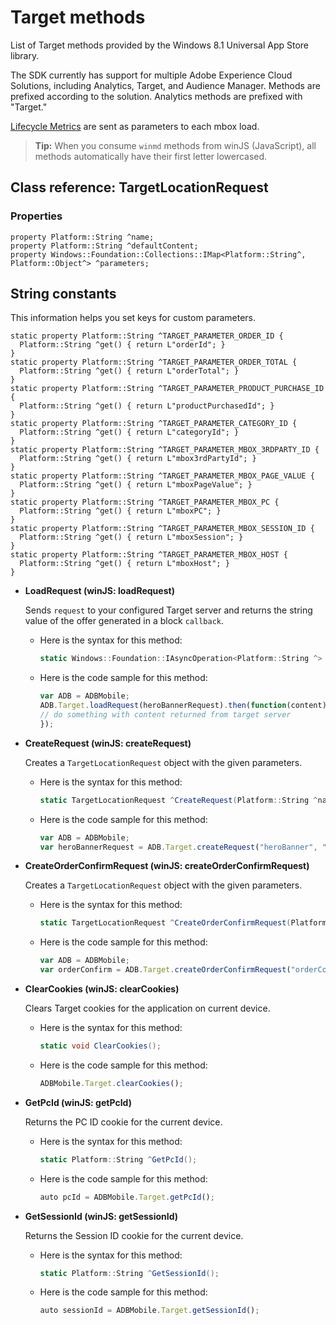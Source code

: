 # Target methods

List of Target methods provided by the Windows 8.1 Universal App Store library.

The SDK currently has support for multiple Adobe Experience Cloud Solutions, including Analytics, Target, and Audience Manager. Methods are prefixed according to the solution. Analytics methods are prefixed with "Target."

[Lifecycle Metrics](/docs/windows-appstore/metrics.md) are sent as parameters to each mbox load.

> **Tip:** When you consume `winmd` methods from winJS (JavaScript), all methods automatically have their first letter lowercased.

## Class reference: TargetLocationRequest

### Properties

```
property Platform::String ^name; 
property Platform::String ^defaultContent; 
property Windows::Foundation::Collections::IMap<Platform::String^, Platform::Object^> ^parameters;
```

## String constants

This information helps you set keys for custom parameters.

```
static property Platform::String ^TARGET_PARAMETER_ORDER_ID { 
  Platform::String ^get() { return L"orderId"; } 
} 
static property Platform::String ^TARGET_PARAMETER_ORDER_TOTAL { 
  Platform::String ^get() { return L"orderTotal"; } 
} 
static property Platform::String ^TARGET_PARAMETER_PRODUCT_PURCHASE_ID { 
  Platform::String ^get() { return L"productPurchasedId"; } 
} 
static property Platform::String ^TARGET_PARAMETER_CATEGORY_ID { 
  Platform::String ^get() { return L"categoryId"; } 
} 
static property Platform::String ^TARGET_PARAMETER_MBOX_3RDPARTY_ID { 
  Platform::String ^get() { return L"mbox3rdPartyId"; } 
} 
static property Platform::String ^TARGET_PARAMETER_MBOX_PAGE_VALUE { 
  Platform::String ^get() { return L"mboxPageValue"; } 
} 
static property Platform::String ^TARGET_PARAMETER_MBOX_PC { 
  Platform::String ^get() { return L"mboxPC"; } 
} 
static property Platform::String ^TARGET_PARAMETER_MBOX_SESSION_ID { 
  Platform::String ^get() { return L"mboxSession"; } 
} 
static property Platform::String ^TARGET_PARAMETER_MBOX_HOST { 
  Platform::String ^get() { return L"mboxHost"; } 
}
```

* **LoadRequest (winJS: loadRequest)**

  Sends `request` to your configured Target server and returns the string value of the offer generated in a block `callback`.

  * Here is the syntax for this method:

    ```csharp
    static Windows::Foundation::IAsyncOperation<Platform::String ^> ^LoadRequest(TargetLocationRequest ^request);
    ```

  * Here is the code sample for this method:

    ```js
    var ADB = ADBMobile; 
    ADB.Target.loadRequest(heroBannerRequest).then(function(content) { 
    // do something with content returned from target server 
    });
    ```

* **CreateRequest (winJS: createRequest)**

  Creates a `TargetLocationRequest` object with the given parameters. 

  * Here is the syntax for this method:

    ```csharp
    static TargetLocationRequest ^CreateRequest(Platform::String ^name, Platform::String ^defaultContent, Windows::Foundation::Collections::IMap<Platform::String^, Platform::Object^> ^parameters); 
    ```

  * Here is the code sample for this method:

    ```js
    var ADB = ADBMobile; 
    var heroBannerRequest = ADB.Target.createRequest("heroBanner", "default.png", null); 
    ```

* **CreateOrder​ConfirmRequest (winJS: createOrder​ConfirmRequest)**

  Creates a `TargetLocationRequest` object with the given parameters.

  * Here is the syntax for this method:

    ```csharp
    static TargetLocationRequest ^CreateOrderConfirmRequest(Platform::String ^name, Platform::String ^orderId, Platform::String ^orderTotal, Platform::String ^productPurchasedId, Windows::Foundation::Collections::IMap<Platform::String^, Platform::Object> ^parameters); 
    ```

  * Here is the code sample for this method:

    ```js
    var ADB = ADBMobile; 
    var orderConfirm = ADB.Target.createOrderConfirmRequest("orderConfirm", "order", "47.88", "3722", null); 
    ```

* **ClearCookies (winJS: clearCookies)**

  Clears Target cookies for the application on current device.

  * Here is the syntax for this method:

    ```csharp
    static void ClearCookies(); 
    ```

  * Here is the code sample for this method:

    ```js
    ADBMobile.Target.clearCookies();
    ```

* **GetPcId (winJS: getPcId)**

  Returns the PC ID cookie for the current device.

  * Here is the syntax for this method:

    ```csharp
    static Platform::String ^GetPcId();
    ```

  * Here is the code sample for this method:

    ```js
    auto pcId = ADBMobile.Target.getPcId(); 
    ```

* **GetSessionId (winJS: getSessionId)**

  Returns the Session ID cookie for the current device.

  * Here is the syntax for this method:

    ```csharp
    static Platform::String ^GetSessionId(); 
    ```

  * Here is the code sample for this method:

    ```js
    auto sessionId = ADBMobile.Target.getSessionId(); 
    ```
